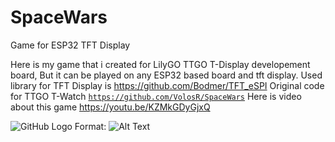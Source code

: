 # SpaceWars
Game for ESP32 TFT Display

Here is my game that i created for LilyGO TTGO T-Display developement board, But it can be played
on any ESP32 based board and tft display. Used library for TFT Display is https://github.com/Bodmer/TFT_eSPI
Original code for TTGO T-Watch [`https://github.com/VolosR/SpaceWars`](https://github.com/VolosR/SpaceWars)
Here is video about this game 
https://youtu.be/KZMkGDyGjxQ

![GitHub Logo](/tuumb.JPG)
Format: ![Alt Text](url)

